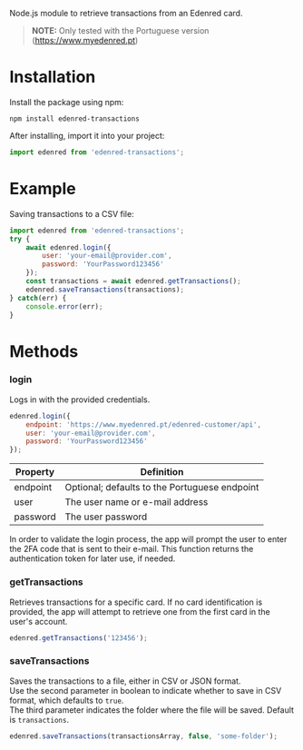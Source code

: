 Node.js module to retrieve transactions from an Edenred card. 
> **NOTE:** Only tested with the Portuguese version (https://www.myedenred.pt)

# Installation
Install the package using npm:
```
npm install edenred-transactions
```

After installing, import it into your project:
```js
import edenred from 'edenred-transactions';
```

# Example
Saving transactions to a CSV file:
```js
import edenred from 'edenred-transactions';
try {
    await edenred.login({
        user: 'your-email@provider.com',
        password: 'YourPassword123456'
    });
    const transactions = await edenred.getTransactions(); 
    edenred.saveTransactions(transactions);
} catch(err) {
    console.error(err);
}
```

# Methods

### login
Logs in with the provided credentials.
```js
edenred.login({
    endpoint: 'https://www.myedenred.pt/edenred-customer/api',
    user: 'your-email@provider.com',
    password: 'YourPassword123456'
});
```

| Property | Definition |
| -------- | ---------- |
| endpoint | Optional; defaults to the Portuguese endpoint |
| user | The user name or e-mail address |
| password | The user password |

In order to validate the login process, the app will prompt the user to enter the 2FA code that is sent to their e-mail. This function returns the authentication token for later use, if needed.

### getTransactions
Retrieves transactions for a specific card. If no card identification is provided, the app will attempt to retrieve one from the first card in the user's account.
```js
edenred.getTransactions('123456');
```

### saveTransactions
Saves the transactions to a file, either in CSV or JSON format.\
Use the second parameter in boolean to indicate whether to save in CSV format, which defaults to `true`.\
The third parameter indicates the folder where the file will be saved. Default is `transactions`.
```js
edenred.saveTransactions(transactionsArray, false, 'some-folder');
```